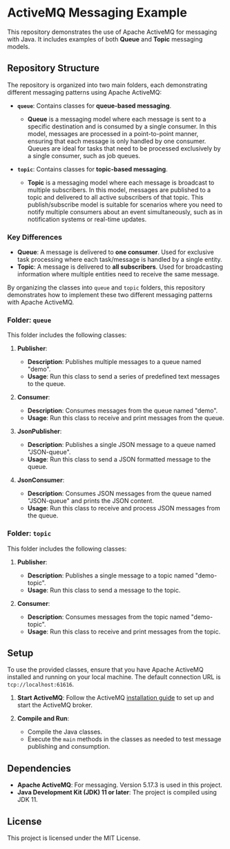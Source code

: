 # ActiveMQ Messaging Example

This repository demonstrates the use of Apache ActiveMQ for messaging with Java. It includes examples of both **Queue** and **Topic** messaging models. 

## Repository Structure

The repository is organized into two main folders, each demonstrating different messaging patterns using Apache ActiveMQ:

- **`queue`**: Contains classes for **queue-based messaging**.
  - **Queue** is a messaging model where each message is sent to a specific destination and is consumed by a single consumer. In this model, messages are processed in a point-to-point manner, ensuring that each message is only handled by one consumer. Queues are ideal for tasks that need to be processed exclusively by a single consumer, such as job queues.

- **`topic`**: Contains classes for **topic-based messaging**.
  - **Topic** is a messaging model where each message is broadcast to multiple subscribers. In this model, messages are published to a topic and delivered to all active subscribers of that topic. This publish/subscribe model is suitable for scenarios where you need to notify multiple consumers about an event simultaneously, such as in notification systems or real-time updates.

### Key Differences

- **Queue**: A message is delivered to **one consumer**. Used for exclusive task processing where each task/message is handled by a single entity.
- **Topic**: A message is delivered to **all subscribers**. Used for broadcasting information where multiple entities need to receive the same message.

By organizing the classes into `queue` and `topic` folders, this repository demonstrates how to implement these two different messaging patterns with Apache ActiveMQ.

### Folder: `queue`

This folder includes the following classes:

1. **Publisher**:
   - **Description**: Publishes multiple messages to a queue named "demo".
   - **Usage**: Run this class to send a series of predefined text messages to the queue.

2. **Consumer**:
   - **Description**: Consumes messages from the queue named "demo".
   - **Usage**: Run this class to receive and print messages from the queue.

3. **JsonPublisher**:
   - **Description**: Publishes a single JSON message to a queue named "JSON-queue".
   - **Usage**: Run this class to send a JSON formatted message to the queue.

4. **JsonConsumer**:
   - **Description**: Consumes JSON messages from the queue named "JSON-queue" and prints the JSON content.
   - **Usage**: Run this class to receive and process JSON messages from the queue.

### Folder: `topic`

This folder includes the following classes:

1. **Publisher**:
   - **Description**: Publishes a single message to a topic named "demo-topic".
   - **Usage**: Run this class to send a message to the topic.

2. **Consumer**:
   - **Description**: Consumes messages from the topic named "demo-topic".
   - **Usage**: Run this class to receive and print messages from the topic.

## Setup

To use the provided classes, ensure that you have Apache ActiveMQ installed and running on your local machine. The default connection URL is `tcp://localhost:61616`.

1. **Start ActiveMQ**: Follow the ActiveMQ [installation guide](http://activemq.apache.org/getting-started) to set up and start the ActiveMQ broker.

2. **Compile and Run**:
   - Compile the Java classes.
   - Execute the `main` methods in the classes as needed to test message publishing and consumption.

## Dependencies

- **Apache ActiveMQ**: For messaging. Version 5.17.3 is used in this project.
- **Java Development Kit (JDK) 11 or later**: The project is compiled using JDK 11.

## License

This project is licensed under the MIT License.

